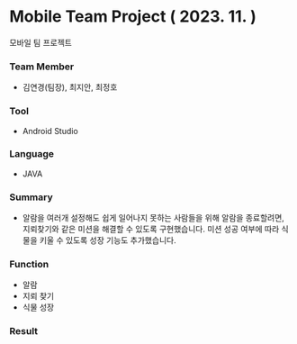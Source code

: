 # Mobile Team Project ( 2023. 11. )
모바일 팀 프로젝트


### Team Member
- 김연경(팀장), 최지안, 최정호


### Tool
- Android Studio


### Language
- JAVA


### Summary
- 알람을 여러개 설정해도 쉽게 일어나지 못하는 사람들을 위해
알람을 종료할려면, 지뢰찾기와 같은 미션을 해결할 수 있도록 구현했습니다.
미션 성공 여부에 따라 식물을 키울 수 있도록 성장 기능도 추가했습니다.


### Function
- 알람
- 지뢰 찾기
- 식물 성장


### Result


